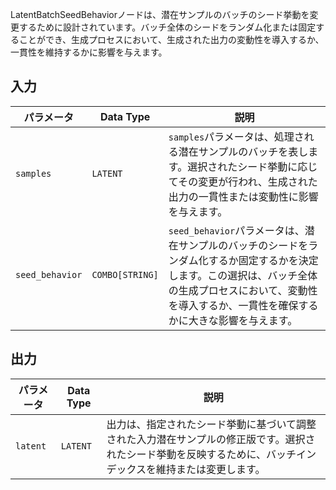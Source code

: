
LatentBatchSeedBehaviorノードは、潜在サンプルのバッチのシード挙動を変更するために設計されています。バッチ全体のシードをランダム化または固定することができ、生成プロセスにおいて、生成された出力の変動性を導入するか、一貫性を維持するかに影響を与えます。

## 入力

| パラメータ       | Data Type | 説明 |
|-----------------|--------------|-------------|
| `samples`       | `LATENT`     | `samples`パラメータは、処理される潜在サンプルのバッチを表します。選択されたシード挙動に応じてその変更が行われ、生成された出力の一貫性または変動性に影響を与えます。 |
| `seed_behavior`  | `COMBO[STRING]` | `seed_behavior`パラメータは、潜在サンプルのバッチのシードをランダム化するか固定するかを決定します。この選択は、バッチ全体の生成プロセスにおいて、変動性を導入するか、一貫性を確保するかに大きな影響を与えます。 |

## 出力

| パラメータ | Data Type | 説明 |
|-----------|-------------|-------------|
| `latent`  | `LATENT`    | 出力は、指定されたシード挙動に基づいて調整された入力潜在サンプルの修正版です。選択されたシード挙動を反映するために、バッチインデックスを維持または変更します。 |
